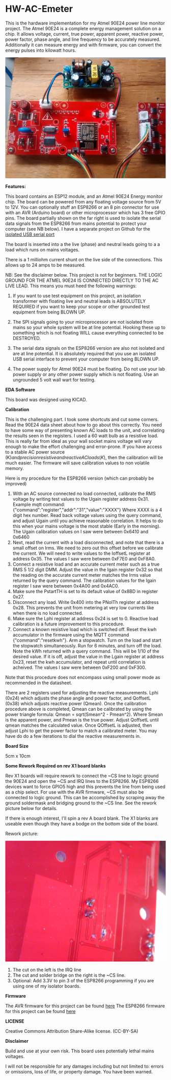 **HW-AC-Emeter**
==========
This is the hardware implementation for my Atmel 90E24 power line monitor project. The Atmel 90E24 is a complete energy management solution on a chip. It allows
voltage, current, true power, apparent power, reactive power, power factor, phase angle, and line frequency to be accurately measured. Additionally it can measure
energy and with firmware, you can convert the energy pulses into kilowatt hours.


![ProjectPicture](acpowermonitor.jpg)

**Features:**

This board contains an ESP12 module, and an Atmel 90E24 Energy monitor chip.
The board can be powered from any floating voltage source from 5V to 12V. You can optionally stuff an ESP8266 or an 8 pin connector for use with an AVR (Arduino board) or other
microprocessor which has 3 free GPIO pins. The board partially shown on the far right is used to isolate the serial data signals from the ESP8266 from mains potential to protect your computer (see NB below).
I have a separate project on Github for the [isolated USB serial port](http://github.com/hwstar/ISO-Port) 

The board is inserted into a the live (phase) and neutral leads going to a a load which runs on mains voltages.

There is a 1 milliohm current shunt on the live  side of the connections. This allows up to 24 amps to be measured.


NB: See the disclaimer below. This project is not for beginners. THE LOGIC GROUND FOR THE ATMEL 90E24 IS CONNECTED DIRECTLY TO THE AC LIVE LEAD. This means you must heed the following warnings:

1. If you want to use test equipment on this project, an isolation transformer with floating live and neutral leads is ABSOLUTELY REQUIRED if
you want to keep your scope or other grounded test equipment from being BLOWN UP. 

2. The SPI signals going to your microprocessor are not isolated from mains so your whole system will
be at line potential. Hooking these up to something which is not floating WILL cause everything connected to be DESTROYED.

3. The serial data signals on the ESP8266 version are also not isolated and are at line potential. It is absolutely required that you use an isolated USB serial interface to prevent your computer
from being BLOWN UP.

4. The power supply for Atmel 90E24 must be floating. Do not use your lab power supply or any other power supply which is not floating. Use an ungrounded 5 volt wall wart for testing.

**EDA Software**

This board was designed using KICAD. 


**Calibration**

This is the challenging part. I took some shortcuts and cut some corners. Read the 90E24 data sheet about how to go about this correctly. You need to have some way of presenting known AC loads to the unit, and correlating the results seen in the registers. 
I used a 60 watt bulb as a resistive load. This is really far from ideal as your wall socket mains voltage will vary enough to make the effort challenging and error-prone. If you have access to a stable AC power
source (K$) and precision resistive and reactive AC loads (K$), then the calibration will be much easier. The firmware will save calibration  values to non volatile memory. 

Here is my procedure for the ESP8266 version (which can probably be improved)

1. With an AC source connected no load connected, calibrate the RMS voltage by writing test values to  the Ugain register address 0x31. Example mqtt command: 
{"command":"register","addr":"31","value":"XXXX"} Where XXXX is a 4 digit hex number. Read back voltage values using the query command, and adjust Ugain until you achieve reasonable correlation. It helps to do this
when your mains voltage is the most stable (Early in the morning). The Ugain calibration values on I saw were between 0x6410 and 0x6460
2. Next, read the current with a load disconnected, and note that there is a small offset on Irms. We need to zero out this offset before we calibrate the current. 
We will need to write values to the IoffsetL register at address 0x35. The values I saw were between 0xF7E0 and 0xF8A0.
3. Connect a resistive load and an accurate current meter such as a true RMS 5 1/2 digit DMM. Adjust the value in the Igain register 0x32 so that the reading on the accurate current meter matches
the Irms value returned by the query command. The calibration values for the Igain register I saw were between 0x4A00 and  0x4AC0.
4. Make sure the PstartTH is set to its default value of 0x8BD in register 0x27. 
5. Disconnect any load. Write 0x400 into the PNolTh register at address 0x28. This prevents the unit from metering at very low currents like when there is no load connected.
6. Make sure the Lphi register at address 0x24  is set to 0. Reactive load calibration is a future improvement to this procedure. 
7. Connect a known resistive load which is switched off. Reset the kwh accumulator in the firmware using the MQTT command {"command":"resetkwh"}. Arm a stopwatch. 
Turn on the load and start the stopwatch simultaneously. Run for 6 minutes, and turn off the load. Note the kWh returned with a query command. This will be 1/10 of the desired value. If it is off, 
adjust the value in the Lgain register at address 0x23, reset the kwh accumulator, and repeat until correlation is acheived. The values I saw were between 0xF200 and 0xF300.

Note that this procedure does not encompass using small power mode as recommended in the datasheet.

There are 2 registers used for adjusting the reactive measurements. Lphi (0x24) which adjusts the phase angle and power factor, and QoffsetL (0x38) which adjusts reactive power (Qmean). 
Once the calibration procedure above is completed, Qmean can be calibrated by using the power triangle formula: Qmean = sqrt(Smean^2 - Pmean^2). Where Smean is the apparent power, and Pmean
is the true power. Adjust QoffsetL until qmean matches the calculated value. Once QOffsetL is adjusted, then adjust Lphi to get the power factor to match a calibrated meter. You may have do
do a few iterations to dial the reactive measurements in.

**Board Size**

5cm x 10cm


**Some Rework Required on rev X1 board blanks**

Rev X1 boards will require rework to connect the ~CS line to logic ground the 90E24 and open the ~CS and IRQ lines to the ESP8266.  My ESP8266 devices want to force GPIO5 high
and this prevents the line from being used as a chip select. For use with the AVR firmware, ~CS must also be connected to logic ground. 
This can be accomplished by scraping away the ground soldermask and bridging ground to the ~CS line. See the rework picture below for details.

If there is enough interest, I'll spin a rev A board blank. The X1 blanks are useable even though they have a bodge on the bottom side of the board.

Rework picture:


![Rework1](x1rework1.jpg)

1. The cut on the left is the IRQ line
2. The cut and solder bridge on the right is the ~CS line.
3. Optional: Add 3.3V to pin 3 of the ESP8266 programming if you are using one of my isolator boards.



**Firmware**

The AVR firmware for this project can be found [here](https://github.com/hwstar/FW-AC-Emeter)
The ESP8266 firmware for this project can be found [here](https://github.com/hwstar/FW-AC-Emeter-ESP8266)


**LICENSE**

Creative Commons Attribution Share-Alike license. (CC-BY-SA)

**Disclaimer**

Build and use at your own risk. This board uses potentially lethal mains voltages. 

I will not be responsible for any damages including but not limited to: errors or omissions, loss of life, or property damage. You have been warned.


